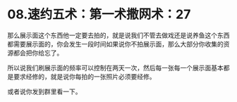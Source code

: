 # 08.速约五术：第一术撒网术：27

那么展示面这个东西他一定要去拍的，就是说我们不管去做戏还是说养鱼这个东西都需要展示面的，你会发生一段时间如果说你不拍展示面，那么大部分你收集的资源都会把你给忘了。

所以说我们刷展示面的频率可以控制在两天一次，然后每一张每一个展示面基本都是要求经修的，就是说你每拍的一张照片必须要经修。

或者说你发到群里看一下。